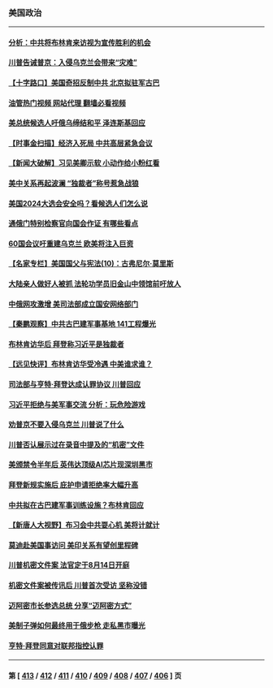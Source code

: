 ### 美国政治
---
#### [分析：中共将布林肯来访视为宣传胜利的机会](../../pages/ncid1078159/n14020556.md?06220445) 
#### [川普告诫普京：入侵乌克兰会带来“灾难”](../../pages/ncid1078159/n14020499.md?06220445) 
#### [【十字路口】美国奇招反制中共 北京拟驻军古巴](../../pages/ncid1078159/n14020349.md?06220445) 
#### [油管热门视频 网站代理 翻墙必看视频](http://138.2.39.72:81/youtube.html?epic-marker?06220445)
#### [美总统候选人吁俄乌缔结和平 泽连斯基回应](../../pages/ncid1078159/n14020363.md?06220445) 
#### [【时事金扫描】经济入死局 中共高层紧急会议](../../pages/ncid1078159/n14020413.md?06220445) 
#### [【新闻大破解】习见美卿示软 小动作给小粉红看](../../pages/ncid1078159/n14020368.md?06220445) 
#### [美中关系再起波澜 “独裁者”称号惹急战狼](../../pages/ncid1078159/n14020509.md?06220445) 
#### [美国2024大选会安全吗？看候选人们怎么说](../../pages/ncid1078159/n14020252.md?06220445) 
#### [通俄门特别检察官向国会作证 有哪些看点](../../pages/ncid1078159/n14020313.md?06220445) 
#### [60国会议吁重建乌克兰 欧美将注入巨资](../../pages/ncid1078159/n14020395.md?06220445) 
#### [【名家专栏】美国国父与宪法(10)：古弗尼尔‧莫里斯](../../pages/ncid1078159/n14016751.md?06220445) 
#### [大陆亲人做好人被抓  法轮功学员旧金山中领馆前吁放人](../../pages/ncid1078159/n14020046.md?06220445) 
#### [中俄网攻激增 美司法部成立国安网络部门](../../pages/ncid1078159/n14020109.md?06220445) 
#### [【秦鹏观察】中共古巴建军事基地 141工程爆光](../../pages/ncid1078159/n14019876.md?06220445) 
#### [布林肯访华后 拜登称习近平是独裁者](../../pages/ncid1078159/n14019940.md?06220445) 
#### [【远见快评】布林肯访华受冷遇 中美谁求谁？](../../pages/ncid1078159/n14019836.md?06220445) 
#### [司法部与亨特‧拜登达成认罪协议 川普回应](../../pages/ncid1078159/n14019799.md?06220445) 
#### [习近平拒绝与美军事交流 分析：玩危险游戏](../../pages/ncid1078159/n14019709.md?06220445) 
#### [劝普京不要入侵乌克兰 川普说了什么](../../pages/ncid1078159/n14019767.md?06220445) 
#### [川普否认展示过在录音中提及的“机密”文件](../../pages/ncid1078159/n14019758.md?06220445) 
#### [美颁禁令半年后 英伟达顶级AI芯片现深圳黑市](../../pages/ncid1078159/n14019731.md?06220445) 
#### [拜登新规实施后 庇护申请拒绝率大幅升高](../../pages/ncid1078159/n14019801.md?06220445) 
#### [中共拟在古巴建军事训练设施？布林肯回应](../../pages/ncid1078159/n14019773.md?06220445) 
#### [【新唐人大视野】布习会中共耍心机 美将计就计](../../pages/ncid1078159/n14019749.md?06220445) 
#### [莫迪赴美国事访问 美印关系有望创里程碑](../../pages/ncid1078159/n14019738.md?06220445) 
#### [川普机密文件案 法官定于8月14日开庭](../../pages/ncid1078159/n14019720.md?06220445) 
#### [机密文件案被传讯后 川普首次受访 坚称没错](../../pages/ncid1078159/n14019729.md?06220445) 
#### [迈阿密市长参选总统 分享“迈阿密方式”](../../pages/ncid1078159/n14019740.md?06220445) 
#### [美制子弹如何最终用于俄步枪 走私黑市曝光](../../pages/ncid1078159/n14019601.md?06220445) 
#### [亨特‧拜登同意对联邦指控认罪](../../pages/ncid1078159/n14019691.md?06220445) 

---
#### 第 [ [413](./413.md?06220445) / [412](./412.md?06220445) / [411](./411.md?06220445) / [410](./410.md?06220445) / [409](./409.md?06220445) / [408](./408.md?06220445) / [407](./407.md?06220445) / [406](./406.md?06220445) ] 页

